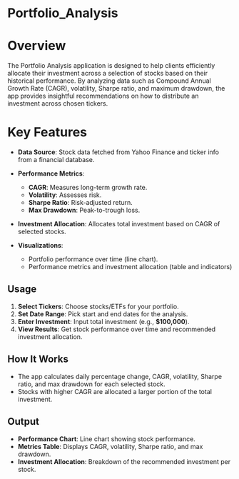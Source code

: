# Portfolio_Analysis

# Overview

 The Portfolio Analysis application is designed to help clients efficiently allocate their investment across a selection of stocks based on their historical performance. By analyzing data such as Compound Annual Growth Rate (CAGR), volatility, Sharpe ratio, and maximum drawdown, the app provides insightful recommendations on how to distribute an investment across chosen tickers.

# Key Features

- **Data Source**: Stock data fetched from Yahoo Finance and ticker info from a financial database.
- **Performance Metrics**:
  - **CAGR**: Measures long-term growth rate.
  - **Volatility**: Assesses risk.
  - **Sharpe Ratio**: Risk-adjusted return.
  - **Max Drawdown**: Peak-to-trough loss.

- **Investment Allocation**: Allocates total investment based on CAGR of selected stocks.

- **Visualizations**:
  - Portfolio performance over time (line chart).
  - Performance metrics and investment allocation (table and indicators)

## Usage
1. **Select Tickers**: Choose stocks/ETFs for your portfolio.
2. **Set Date Range**: Pick start and end dates for the analysis.
3. **Enter Investment**: Input total investment (e.g., **$100,000**).
4. **View Results**: Get stock performance over time and recommended investment allocation.

## How It Works
- The app calculates daily percentage change, CAGR, volatility, Sharpe ratio, and max drawdown for each selected stock.
- Stocks with higher CAGR are allocated a larger portion of the total investment.

## Output

- **Performance Chart**: Line chart showing stock performance.
- **Metrics Table**: Displays CAGR, volatility, Sharpe ratio, and max drawdown.
- **Investment Allocation**: Breakdown of the recommended investment per stock.

